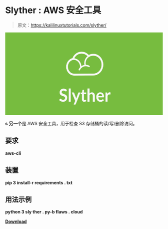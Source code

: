 # Slyther : AWS 安全工具

> 原文：<https://kalilinuxtutorials.com/slyther/>

[![](img//a04ca59fef6c0d1214d63ae10f4669c4.png)](https://blogger.googleusercontent.com/img/b/R29vZ2xl/AVvXsEj-ftbwWJa2DYf2LlrZ4ije5NuTNeoXDzMcDwFgcFQCiVzErMTzptlqvEXSemCZrMpO8HUbv5PglYW4IyoSIIjQ64XrDC_kVIh3lTLPOTqqXYXIBYlPlY_nyPqSb6iMs8DWTFclnHSRzuuAk0Kx8JMqtQ4EatunrMYh2e_YZqMUOrPlCYj75ljSu4co/s728/159243882-af73d89f-2978-48bc-a29c-2476041cbdc9.png)

**s 另一个**是 AWS 安全工具，用于检查 S3 存储桶的读/写/删除访问。

## 要求

**aws-cli**

## 装置

**pip 3 install-r requirements . txt**

## 用法示例

**python 3 sly ther . py-b flaws . cloud**

[**Download**](https://github.com/iamavu/Slyther)